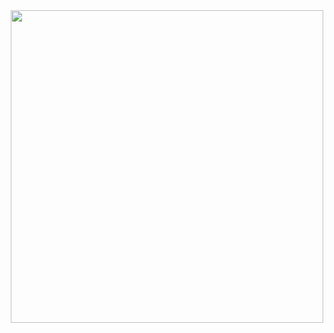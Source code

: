 <div id="header" align="center">
  <img src="https://i.giphy.com/media/v1.Y2lkPTc5MGI3NjExODU5c212a2F2enQ2eTl1M2h5OG56eTBidDUzbDZ2MmFqMHZ3M3U2NiZlcD12MV9pbnRlcm5hbF9naWZfYnlfaWQmY3Q9Zw/1KrM2hhDN3dgk/giphy.gif" width="500"/>
</div>
